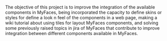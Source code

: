 The objective of this project is to improve the integration of the available components in MyFaces, being incorporated the capacity to define skins or styles for define a look n feel of the components in a web page, making a wiki tutorial about using tiles for layout MyFaces components, and solving some previously raised topics in jira of MyFaces that contribute to improve integration between different components available in MyFaces.